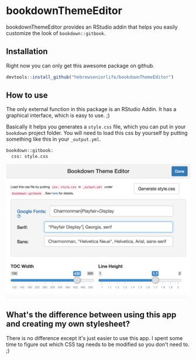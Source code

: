 # bookdownThemeEditor

bookdownThemeEditor provides an RStudio addin that helps you easily customize the look of `bookdown::gitbook`.

## Installation
Right now you can only get this awesome package on github. 

``` r
devtools::install_github("hebrewseniorlife/bookdownThemeEditor")
```

## How to use

The only external function in this package is an RStudio Addin. It has a graphical interface, which is easy to use. ;)

Basically it helps you generates a `style.css` file, which you can put in your `bookdown` project folder. You will need to load this css by yourself by putting something like this in your `_output.yml`.

```
bookdown::gitbook: 
  css: style.css
```

![](docs/screenshot.png)

## What's the difference between using this app and creating my own stylesheet?

There is no difference except it's just easier to use this app. I spent some time to figure out which CSS tag needs to be modified so you don't need to. ;)
